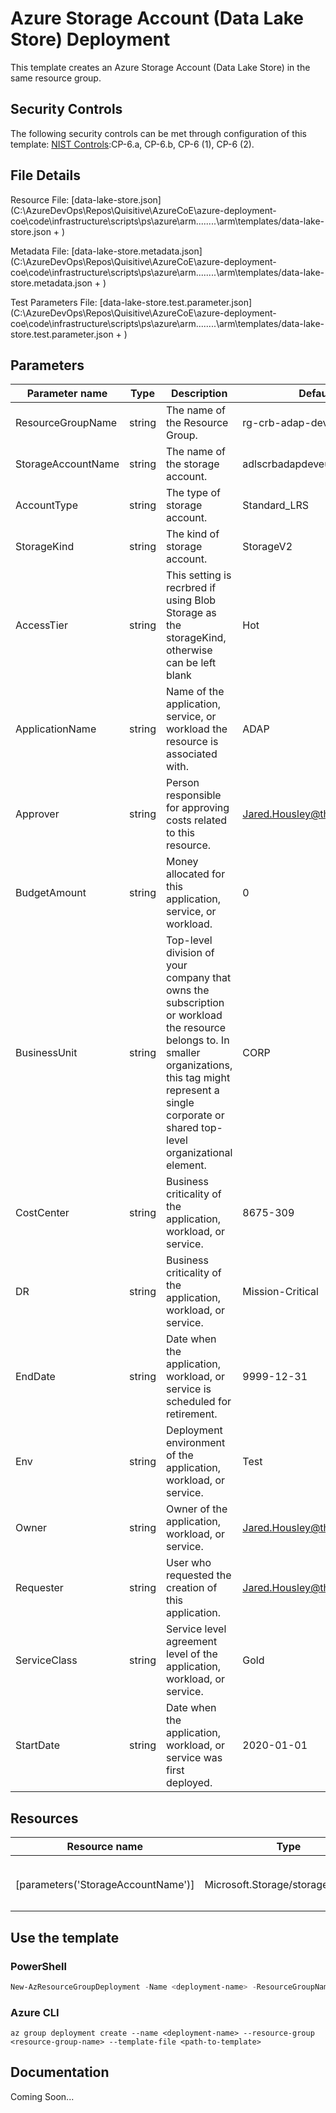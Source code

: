 # Azure Storage Account (Data Lake Store) Deployment

This template creates an Azure Storage Account (Data Lake Store) in the same resource group.

## Security Controls

The following security controls can be met through configuration of this template:
      [NIST Controls](security-controls.md):CP-6.a, CP-6.b, CP-6 (1), CP-6 (2).

## File Details

Resource File: [data-lake-store.json](C:\AzureDevOps\Repos\Quisitive\AzureCoE\azure-deployment-coe\code\infrastructure\scripts\ps\azure\arm\..\..\..\..\arm\templates/data-lake-store.json + )

Metadata File: [data-lake-store.metadata.json](C:\AzureDevOps\Repos\Quisitive\AzureCoE\azure-deployment-coe\code\infrastructure\scripts\ps\azure\arm\..\..\..\..\arm\templates/data-lake-store.metadata.json + )

Test Parameters File: [data-lake-store.test.parameter.json](C:\AzureDevOps\Repos\Quisitive\AzureCoE\azure-deployment-coe\code\infrastructure\scripts\ps\azure\arm\..\..\..\..\arm\templates/data-lake-store.test.parameter.json + )

## Parameters

Parameter name | Type | Description | DefaultValue
-------------- | ---- | ----------- | ------------
ResourceGroupName | string | The name of the Resource Group. | rg-crb-adap-dev-eus
StorageAccountName | string | The name of the storage account. | adlscrbadapdeveus
AccountType    | string | The type of storage account. | Standard_LRS
StorageKind    | string | The kind of storage account. | StorageV2
AccessTier     | string | This setting is recrbred if using Blob Storage as the storageKind, otherwise can be left blank | Hot
ApplicationName | string | Name of the application, service, or workload the resource is associated with. | ADAP
Approver       | string | Person responsible for approving costs related to this resource. | Jared.Housley@thecrosbygroup.com
BudgetAmount   | string | Money allocated for this application, service, or workload. | 0
BusinessUnit   | string | Top-level division of your company that owns the subscription or workload the resource belongs to. In smaller organizations, this tag might represent a single corporate or shared top-level organizational element. | CORP
CostCenter     | string | Business criticality of the application, workload, or service. | 8675-309
DR             | string | Business criticality of the application, workload, or service. | Mission-Critical
EndDate        | string | Date when the application, workload, or service is scheduled for retirement. | 9999-12-31
Env            | string | Deployment environment of the application, workload, or service. | Test
Owner          | string | Owner of the application, workload, or service. | Jared.Housley@thecrosbygroup.com
Requester      | string | User who requested the creation of this application. | Jared.Housley@thecrosbygroup.com
ServiceClass   | string | Service level agreement level of the application, workload, or service. | Gold
StartDate      | string | Date when the application, workload, or service was first deployed. | 2020-01-01

## Resources

Resource name | Type | ApiVersion
------------- | ---- | ----------
              |      |
              |      |
              |      |
              |      |
[parameters('StorageAccountName')] | Microsoft.Storage/storageAccounts | 2018-02-01
              |      |
              |      |
              |      |

## Use the template

### PowerShell

```powershell
New-AzResourceGroupDeployment -Name <deployment-name> -ResourceGroupName <resource-group-name> -TemplateFile <path-to-template>
```

### Azure CLI

```text
az group deployment create --name <deployment-name> --resource-group <resource-group-name> --template-file <path-to-template>
```

## Documentation

Coming Soon...
